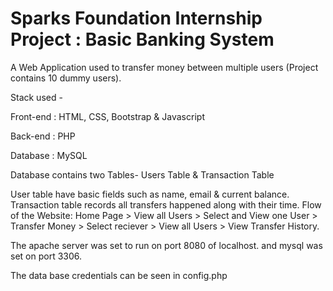 # Sparks Foundation Internship Project : Basic Banking System
A Web Application used to transfer money between multiple users (Project contains 10 dummy users).

Stack used -

Front-end : HTML, CSS, Bootstrap & Javascript

Back-end : PHP

Database : MySQL

Database contains two Tables- Users Table & Transaction Table

User table have basic fields such as name, email & current balance.
Transaction table records all transfers happened along with their time.
Flow of the Website: Home Page > View all Users > Select and View one User > Transfer Money > Select reciever > View all Users > View Transfer History.

The apache server was set to run on port 8080 of localhost. and mysql was set on port 3306.

The data base credentials can be seen in config.php
